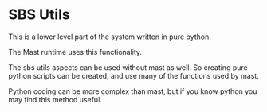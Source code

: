 # SBS Utils
This is a lower level part of the system written in pure python.

The Mast runtime uses this functionality.

The sbs utils aspects can be used without mast as well.
So creating pure python scripts can be created, and use many of the functions used by mast.

Python coding can be more complex than mast, but if you know python you may find this method useful.


